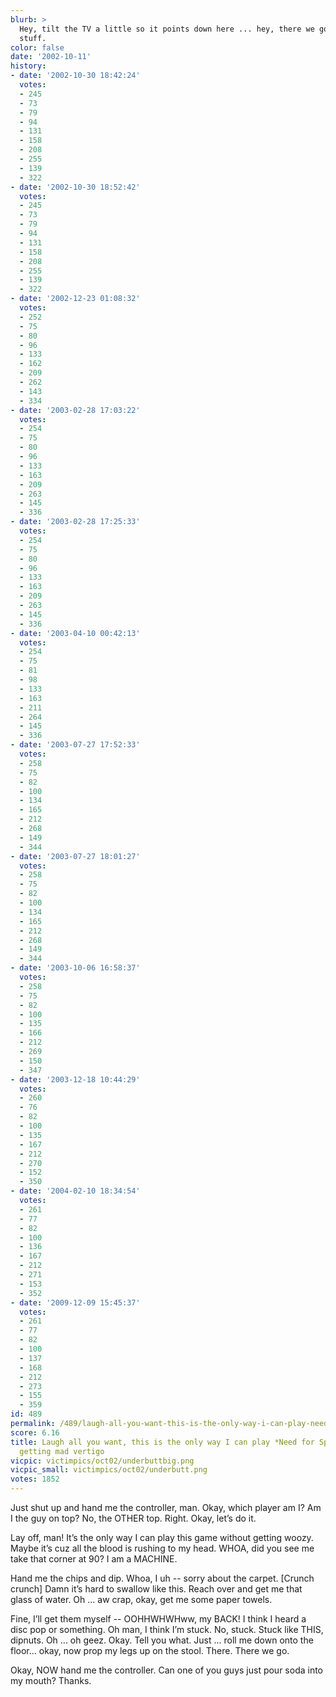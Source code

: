 ```yaml
---
blurb: >
  Hey, tilt the TV a little so it points down here ... hey, there we go. THAT's the
  stuff.
color: false
date: '2002-10-11'
history:
- date: '2002-10-30 18:42:24'
  votes:
  - 245
  - 73
  - 79
  - 94
  - 131
  - 158
  - 208
  - 255
  - 139
  - 322
- date: '2002-10-30 18:52:42'
  votes:
  - 245
  - 73
  - 79
  - 94
  - 131
  - 158
  - 208
  - 255
  - 139
  - 322
- date: '2002-12-23 01:08:32'
  votes:
  - 252
  - 75
  - 80
  - 96
  - 133
  - 162
  - 209
  - 262
  - 143
  - 334
- date: '2003-02-28 17:03:22'
  votes:
  - 254
  - 75
  - 80
  - 96
  - 133
  - 163
  - 209
  - 263
  - 145
  - 336
- date: '2003-02-28 17:25:33'
  votes:
  - 254
  - 75
  - 80
  - 96
  - 133
  - 163
  - 209
  - 263
  - 145
  - 336
- date: '2003-04-10 00:42:13'
  votes:
  - 254
  - 75
  - 81
  - 98
  - 133
  - 163
  - 211
  - 264
  - 145
  - 336
- date: '2003-07-27 17:52:33'
  votes:
  - 258
  - 75
  - 82
  - 100
  - 134
  - 165
  - 212
  - 268
  - 149
  - 344
- date: '2003-07-27 18:01:27'
  votes:
  - 258
  - 75
  - 82
  - 100
  - 134
  - 165
  - 212
  - 268
  - 149
  - 344
- date: '2003-10-06 16:58:37'
  votes:
  - 258
  - 75
  - 82
  - 100
  - 135
  - 166
  - 212
  - 269
  - 150
  - 347
- date: '2003-12-18 10:44:29'
  votes:
  - 260
  - 76
  - 82
  - 100
  - 135
  - 167
  - 212
  - 270
  - 152
  - 350
- date: '2004-02-10 18:34:54'
  votes:
  - 261
  - 77
  - 82
  - 100
  - 136
  - 167
  - 212
  - 271
  - 153
  - 352
- date: '2009-12-09 15:45:37'
  votes:
  - 261
  - 77
  - 82
  - 100
  - 137
  - 168
  - 212
  - 273
  - 155
  - 359
id: 489
permalink: /489/laugh-all-you-want-this-is-the-only-way-i-can-play-need-for-speed-without-getting-mad-vertigo/
score: 6.16
title: Laugh all you want, this is the only way I can play *Need for Speed* without
  getting mad vertigo
vicpic: victimpics/oct02/underbuttbig.png
vicpic_small: victimpics/oct02/underbutt.png
votes: 1852
---
```


Just shut up and hand me the controller, man. Okay, which player am I?
Am I the guy on top? No, the OTHER top. Right. Okay, let’s do it.

Lay off, man! It’s the only way I can play this game without getting
woozy. Maybe it’s cuz all the blood is rushing to my head. WHOA, did you
see me take that corner at 90? I am a MACHINE.

Hand me the chips and dip. Whoa, I uh -- sorry about the carpet.
\[Crunch crunch\] Damn it’s hard to swallow like this. Reach over and
get me that glass of water. Oh ... aw crap, okay, get me some paper
towels.

Fine, I’ll get them myself -- OOHHWHWHww, my BACK! I think I heard a
disc pop or something. Oh man, I think I’m stuck. No, stuck. Stuck like
THIS, dipnuts. Oh ... oh geez. Okay. Tell you what. Just ... roll me
down onto the floor... okay, now prop my legs up on the stool. There.
There we go.

Okay, NOW hand me the controller. Can one of you guys just pour soda
into my mouth? Thanks.